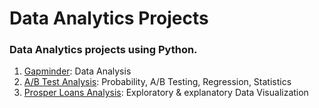# Data Analytics Projects

### Data Analytics projects using Python.

1. [Gapminder](https://github.com/currentco/data-analytics/tree/main/gapminder): Data Analysis
2. [A/B Test Analysis](https://github.com/currentco/data-analytics/tree/main/ab-testing): Probability, A/B Testing, Regression, Statistics
3. [Prosper Loans Analysis](https://github.com/currentco/data-analytics/tree/main/prosper-loan-data): Exploratory & explanatory Data Visualization
